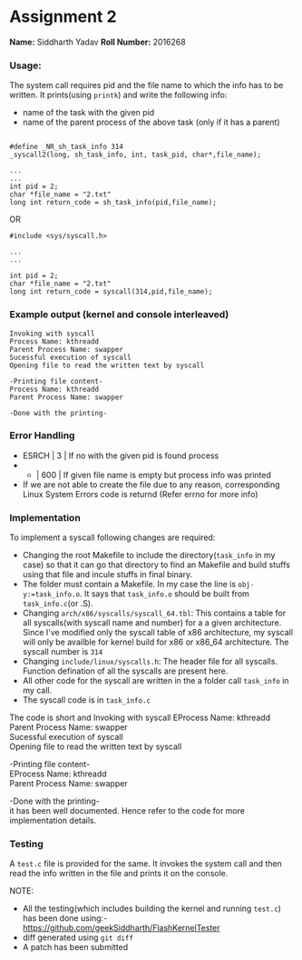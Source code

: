 
# Assignment 2


**Name:** Siddharth Yadav
**Roll Number:** 2016268


### Usage:

The system call requires pid and the file name to which the info has to be written.
It prints(using `printk`) and write the following info:
- name of the task with the given pid  
- name of the parent process of the above task (only if it has a parent)

```

#define _NR_sh_task_info 314
_syscall2(long, sh_task_info, int, task_pid, char*,file_name);

...
...
int pid = 2;
char *file_name = "2.txt"
long int return_code = sh_task_info(pid,file_name);

```

OR

```
#include <sys/syscall.h>

...
...

int pid = 2;
char *file_name = "2.txt"
long int return_code = syscall(314,pid,file_name);
```

### Example output (kernel and console interleaved)

```
Invoking with syscall 
Process Name: kthreadd                     
Parent Process Name: swapper                
Sucessful execution of syscall              
Opening file to read the written text by syscall                                        

-Printing file content-                     
Process Name: kthreadd                     
Parent Process Name: swapper                

-Done with the printing-                    

```

### Error Handling

- ESRCH |   3   |   If no with the given pid is found process
-  -    |   600 |   If given file name is empty but process info was printed      
- If we are not able to create the file due to any reason, corresponding Linux System Errors code is returnd (Refer errno for more info)


### Implementation 

To implement a syscall following changes are required:

- Changing the root Makefile to include the directory(`task_info` in my case) so that it can go that directory to find an Makefile and build stuffs using that file and incule stuffs in final binary. 
- The folder must contain a Makefile. In my case the line is `obj-y:=task_info.o`. It says that `task_info.o` should be built from `task_info.c`(or .S).
- Changing `arch/x86/syscalls/syscall_64.tbl`: This contains a table for all syscalls(with syscall name and number) for a a given architecture. Since I've modified only the syscall table of x86 architecture, my syscall will only be availble for kernel build for x86 or x86_64 architecture. The syscall number is `314`
- Changing `include/linux/syscalls.h`: The header file for all syscalls. Function defination of all the syscalls are present here.
- All other code for the syscall are written in the a folder call `task_info` in my call.
- The syscall code is in `task_info.c`


The code is short and Invoking with syscall 
EProcess Name: kthreadd                     
Parent Process Name: swapper                
Sucessful execution of syscall              
Opening file to read the written text by syscall                                        

-Printing file content-                     
EProcess Name: kthreadd                     
Parent Process Name: swapper                

-Done with the printing-                    
it has been well documented. Hence refer to the code for more implementation details.

### Testing

A `test.c` file is provided for the same.
It invokes the system call and then read the info written in the file and prints it on the console.  

NOTE: 
- All the testing(which includes building the kernel and running `test.c`) has been done using:- https://github.com/geekSiddharth/FlashKernelTester 
- diff generated using `git diff`
- A patch has been submitted
